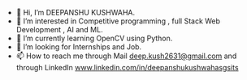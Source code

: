 - 👋 Hi, I’m DEEPANSHU KUSHWAHA.
- 👀 I’m interested in Competitive programming , full Stack Web Development , AI and ML.
- 🌱 I’m currently learning OpenCV using Python.
- 💞️ I’m looking for Internships and Job. 
- 📫 How to reach me through Mail deep.kush2631@gmail.com and through LinkedIn www.linkedin.com/in/deepanshukushwahasgsits


<!---
Deep2631/Deep2631 is a ✨ special ✨ repository because its `README.md` (this file) appears on your GitHub profile.
You can click the Preview link to take a look at your changes.
--->

